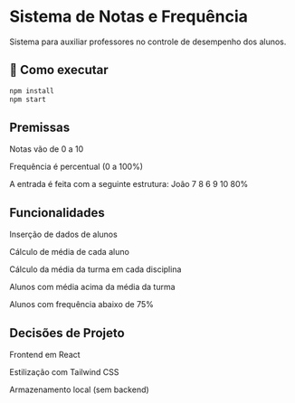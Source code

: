 # Sistema de Notas e Frequência

Sistema para auxiliar professores no controle de desempenho dos alunos.

## 🚀 Como executar

```bash
npm install
npm start
```

## Premissas
Notas vão de 0 a 10

Frequência é percentual (0 a 100%)

A entrada é feita com a seguinte estrutura:
João 7 8 6 9 10 80%

## Funcionalidades
Inserção de dados de alunos

Cálculo de média de cada aluno

Cálculo da média da turma em cada disciplina

Alunos com média acima da média da turma

Alunos com frequência abaixo de 75%

## Decisões de Projeto
Frontend em React

Estilização com Tailwind CSS

Armazenamento local (sem backend)
